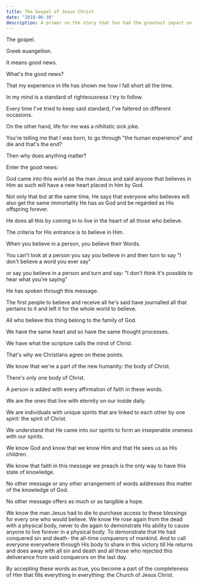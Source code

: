 ```yaml
---
title: The Gospel of Jesus Christ
date: "2019-06-30"
description: A primer on the story that has had the greatest impact on the course of the human race
---
```


The gospel.

Greek euangeliion.

It means good news.

What's the good news?

That my experience in life has shown me how I fall short all the time.

In my mind is a standard of righteousness I try to follow.

Every time I've tried to keep said standard, I've faltered on different occasions.

On the other hand, life for me was a nihilistic sick joke.

You're telling me that I was born, to go through "the human experience" and die and that's the end?

Then why does anything matter?

Enter the good news:

God came into this world as the man Jesus and said anyone that believes in Him as such will have a new heart placed in him by God.

Not only that but at the same time, He says that everyone who believes will also get the same immortality He has as God and be regarded as His offspring forever.

He does all this by coming in to live in the heart of all those who believe.

The criteria for His entrance is to believe in Him.

When you believe in a person, you believe their Words.

You can't look at a person you say you believe in and then turn to say
"I don't believe a word you ever say"

or say you believe in a person and turn and say:
"I don't think it's possible to hear what you're saying"

He has spoken through this message.

The first people to believe and receive all he's said have journalled all that pertains to it and left it for the whole world to believe.

All who believe this thing belong to the family of God.

We have the same heart and so have the same thought processes.

We have what the scripture calls the mind of Christ.

That's why we Christians agree on these points.

We know that we're a part of the new humanity: the body of Christ.

There's only one body of Christ.

A person is added with every affirmation of faith in these words.

We are the ones that live with eternity on our inside daily.

We are individuals with unique spirits that are linked to each other by one spirit: the spirit of Christ.

We understand that He came into our spirits to form an inseperable oneness with our spirits.

We know God and know that we know Him and that He sees us as His children.

We know that faith in this message we preach is the only way to have this state of knowledge.

No other message or any other arrangement of words addresses this matter of the knowledge of God.

No other message offers as much or as tangible a hope.

We know the man Jesus had to die to purchase access to these blessings for every one who would believe. We know He rose again from the dead with a physical body, never to die again to demonstrate His ability to cause anyone to live forever in a physical body. To demonstrate that He had conquered sin and death- the all-time conquerors of mankind.
And to call everyone everywhere through His body to share in this victory till He returns and does away with all sin and death and all those who rejected this deliverance from said conquerors on the last day.

By accepting these words as true, you become a part of the completeness of Him that fills everything in everything: the Church of Jesus Christ.
